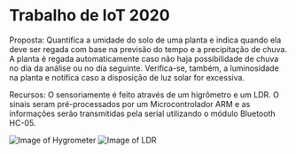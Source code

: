# Trabalho de IoT 2020

Proposta: Quantifica a umidade do solo de uma planta e indica quando ela deve ser regada com base na previsão do tempo e a precipitação de chuva.
A planta é regada automaticamente caso não haja possibilidade de chuva no dia da análise ou no dia seguinte. Verifica-se, também, a luminosidade
na planta e notifica caso a disposição de luz solar for excessiva.

Recursos: O sensoriamente é feito através de um higrômetro e um LDR. O sinais seram pré-processados por um Microcontrolador ARM e as informações
serão transmitidas pela serial utilizando o módulo Bluetooth HC-05.

![Image of Hygrometer](https://ae01.alicdn.com/kf/HTB1r0P4JVXXXXb8XpXXq6xXFXXXj/225565846/HTB1r0P4JVXXXXb8XpXXq6xXFXXXj.jpg)
![Image of LDR](https://sc01.alicdn.com/kf/HTB1Da3pKFXXXXXRapXXq6xXFXXXP.jpg_350x350.jpg)

